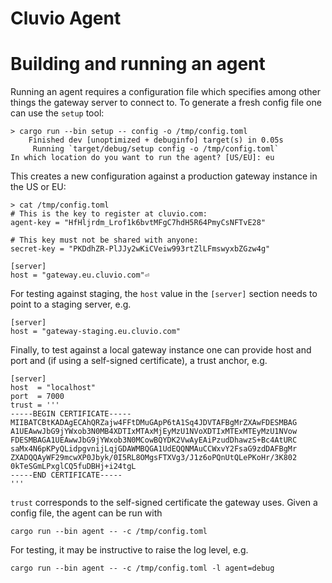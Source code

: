 # Cluvio Agent

# Building and running an agent

Running an agent requires a configuration file which specifies among other
things the gateway server to connect to. To generate a fresh config file
one can use the `setup` tool:

```
> cargo run --bin setup -- config -o /tmp/config.toml
    Finished dev [unoptimized + debuginfo] target(s) in 0.05s
     Running `target/debug/setup config -o /tmp/config.toml`
In which location do you want to run the agent? [US/EU]: eu
```

This creates a new configuration against a production gateway instance in the
US or EU:

```
> cat /tmp/config.toml
# This is the key to register at cluvio.com:
agent-key = "HfHljrdm_Lrof1k6bvtMFgC7hdH5R64PmyCsNFTvE28"

# This key must not be shared with anyone:
secret-key = "PKDdhZR-PlJJy2wKiCVeiw993rtZlLFmswyxbZGzw4g"

[server]
host = "gateway.eu.cluvio.com"⏎
```

For testing against staging, the `host` value in the `[server]` section needs
to point to a staging server, e.g.

```
[server]
host = "gateway-staging.eu.cluvio.com"
```

Finally, to test against a local gateway instance one can provide host and port
and (if using a self-signed certificate), a trust anchor, e.g.

```
[server]
host  = "localhost"
port  = 7000
trust = '''
-----BEGIN CERTIFICATE-----
MIIBATCBtKADAgECAhQRZajw4FFtDMuGApP6tA1Sq4JDVTAFBgMrZXAwFDESMBAG
A1UEAwwJbG9jYWxob3N0MB4XDTIxMTAxMjEyMzU1NVoXDTIxMTExMTEyMzU1NVow
FDESMBAGA1UEAwwJbG9jYWxob3N0MCowBQYDK2VwAyEAiPzudDhawzS+Bc4AtURC
saMx4N6pKPyQLidpgvnijLqjGDAWMBQGA1UdEQQNMAuCCWxvY2FsaG9zdDAFBgMr
ZXADQQAyWF29mcwXP0Jbyk/0I5RL8OMgsFTXVg3/J1z6oPQnUtQLePKoHr/3K802
0kTeSGmLPxglCQ5fuDBHj+i24tgL
-----END CERTIFICATE-----
'''
```

`trust` corresponds to the self-signed certificate the gateway uses.
Given a config file, the agent can be run with

```
cargo run --bin agent -- -c /tmp/config.toml
```

For testing, it may be instructive to raise the log level, e.g.

```
cargo run --bin agent -- -c /tmp/config.toml -l agent=debug
```

